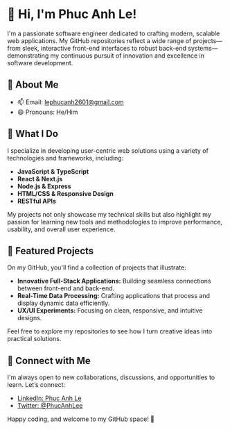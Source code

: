 # 👋 Hi, I'm Phuc Anh Le!

I'm a passionate software engineer dedicated to crafting modern, scalable web applications. My GitHub repositories reflect a wide range of projects—from sleek, interactive front-end interfaces to robust back-end systems—demonstrating my continuous pursuit of innovation and excellence in software development.

## 🚀 About Me

- 📫 Email: lephucanh2601@gmail.com  
- 😄 Pronouns: He/Him  

## 🔧 What I Do

I specialize in developing user-centric web solutions using a variety of technologies and frameworks, including:

- **JavaScript & TypeScript**  
- **React & Next.js**  
- **Node.js & Express**  
- **HTML/CSS & Responsive Design**  
- **RESTful APIs**

My projects not only showcase my technical skills but also highlight my passion for learning new tools and methodologies to improve performance, usability, and overall user experience.

## 📂 Featured Projects

On my GitHub, you'll find a collection of projects that illustrate:
- **Innovative Full-Stack Applications:** Building seamless connections between front-end and back-end.
- **Real-Time Data Processing:** Crafting applications that process and display dynamic data efficiently.
- **UX/UI Experiments:** Focusing on clean, responsive, and intuitive designs.

Feel free to explore my repositories to see how I turn creative ideas into practical solutions.

## 🤝 Connect with Me

I'm always open to new collaborations, discussions, and opportunities to learn. Let’s connect:

- [LinkedIn: Phuc Anh Le](https://www.linkedin.com/in/phucanhle2601)
- [Twitter: @PhucAnhLee](https://twitter.com/PhucAnhLee)

Happy coding, and welcome to my GitHub space! 🚀
